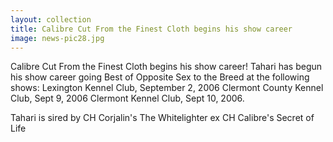 ```yaml
---
layout: collection
title: Calibre Cut From the Finest Cloth begins his show career
image: news-pic28.jpg
---
```

Calibre Cut From the Finest Cloth begins his show career!
 Tahari has begun his show career going Best of Opposite Sex to the Breed at the following shows:
 Lexington Kennel Club, September 2, 2006
 Clermont County Kennel Club, Sept 9, 2006
 Clermont Kennel Club, Sept 10, 2006. 
 
 Tahari is sired by CH Corjalin's The Whitelighter ex CH Calibre's Secret of Life
